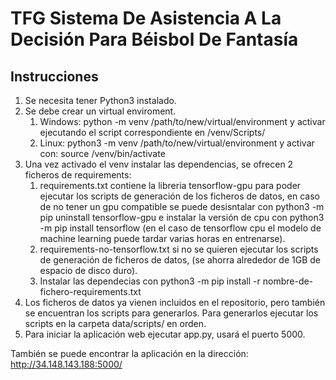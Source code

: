 # TFG Sistema De Asistencia A La Decisión Para Béisbol De Fantasía  

## Instrucciones  
1. Se necesita tener Python3 instalado.
2. Se debe crear un virtual enviroment.
   1. Windows: python -m venv /path/to/new/virtual/environment y activar ejecutando el script correspondiente en 
   /venv/Scripts/
   2. Linux: python3 -m venv /path/to/new/virtual/environment y activar con: source /venv/bin/activate
3. Una vez activado el venv instalar las dependencias, se ofrecen 2 ficheros de requirements:
   1. requirements.txt contiene la libreria tensorflow-gpu para poder ejecutar los scripts de generación de los ficheros
   de datos, en caso de no tener un gpu compatible se puede desisntalar con python3 -m pip uninstall tensorflow-gpu e 
   instalar la versión de cpu con python3 -m pip install tensorflow (en el caso de tensorflow cpu el modelo de machine
   learning puede tardar varias horas en entrenarse).
   2. requirements-no-tensorflow.txt si no se quieren ejecutar los scripts de generación de ficheros de datos, (se
   ahorra alrededor de 1GB de espacio de disco duro).
   3. Instalar las dependecias con python3 -m pip install -r nombre-de-fichero-requirements.txt
4. Los ficheros de datos ya vienen incluidos en el repositorio, pero también se encuentran los scripts para generarlos.
Para generarlos ejecutar los scripts en la carpeta data/scripts/ en orden.
5. Para iniciar la aplicación web ejecutar app.py, usará el puerto 5000.

También se puede encontrar la aplicación en la dirección: http://34.148.143.188:5000/